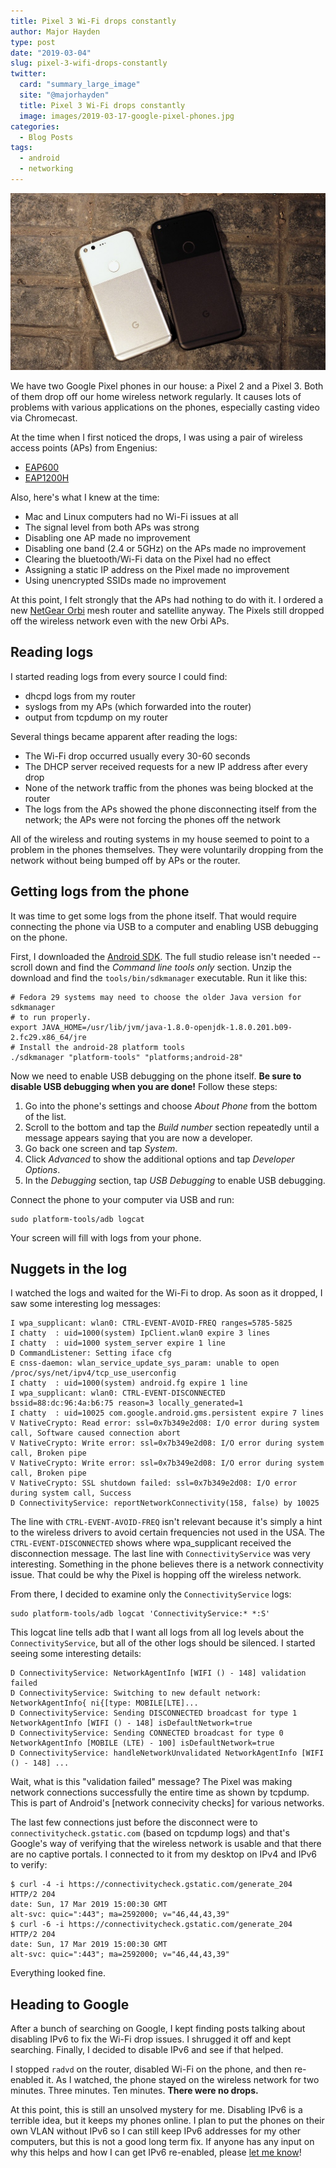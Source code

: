 ```yaml
---
title: Pixel 3 Wi-Fi drops constantly
author: Major Hayden
type: post
date: "2019-03-04"
slug: pixel-3-wifi-drops-constantly
twitter:
  card: "summary_large_image"
  site: "@majorhayden"
  title: Pixel 3 Wi-Fi drops constantly
  image: images/2019-03-17-google-pixel-phones.jpg
categories:
  - Blog Posts
tags:
  - android
  - networking
---
```


![pixel_phones]

We have two Google Pixel phones in our house: a Pixel 2 and a Pixel 3. Both
of them drop off our home wireless network regularly. It causes lots of
problems with various applications on the phones, especially casting video
via Chromecast.

At the time when I first noticed the drops, I was using a pair of wireless
access points (APs) from Engenius:

* [EAP600]
* [EAP1200H]

Also, here's what I knew at the time:

* Mac and Linux computers had no Wi-Fi issues at all
* The signal level from both APs was strong
* Disabling one AP made no improvement
* Disabling one band (2.4 or 5GHz) on the APs made no improvement
* Clearing the bluetooth/Wi-Fi data on the Pixel had no effect
* Assigning a static IP address on the Pixel made no improvement
* Using unencrypted SSIDs made no improvement

At this point, I felt strongly that the APs had nothing to do with it. I
ordered a new [NetGear Orbi] mesh router and satellite anyway. The Pixels
still dropped off the wireless network even with the new Orbi APs.

## Reading logs

I started reading logs from every source I could find:

* dhcpd logs from my router
* syslogs from my APs (which forwarded into the router)
* output from tcpdump on my router

Several things became apparent after reading the logs:

* The Wi-Fi drop occurred usually every 30-60 seconds
* The DHCP server received requests for a new IP address after every drop
* None of the network traffic from the phones was being blocked at the router
* The logs from the APs showed the phone disconnecting itself from the
  network; the APs were not forcing the phones off the network

All of the wireless and routing systems in my house seemed to point to a
problem in the phones themselves. They were voluntarily dropping from the
network without being bumped off by APs or the router.

## Getting logs from the phone

It was time to get some logs from the phone itself. That would require
connecting the phone via USB to a computer and enabling USB debugging on the
phone.

First, I downloaded the [Android SDK]. The full studio release isn't needed
-- scroll down and find the *Command line tools only* section. Unzip the
download and find the `tools/bin/sdkmanager` executable. Run it like this:

```
# Fedora 29 systems may need to choose the older Java version for sdkmanager
# to run properly.
export JAVA_HOME=/usr/lib/jvm/java-1.8.0-openjdk-1.8.0.201.b09-2.fc29.x86_64/jre
# Install the android-28 platform tools
./sdkmanager "platform-tools" "platforms;android-28"
```

Now we need to enable USB debugging on the phone itself. **Be sure to disable
USB debugging when you are done!** Follow these steps:

1. Go into the phone's settings and choose *About Phone* from the bottom of
   the list.
2. Scroll to the bottom and tap the *Build number* section repeatedly until
   a message appears saying that you are now a developer.
3. Go back one screen and tap *System*.
4. Click *Advanced* to show the additional options and tap *Developer Options*.
5. In the *Debugging* section, tap *USB Debugging* to enable USB debugging.

Connect the phone to your computer via USB and run:

```
sudo platform-tools/adb logcat
```

Your screen will fill with logs from your phone.

## Nuggets in the log

I watched the logs and waited for the Wi-Fi to drop. As soon as it dropped, I
saw some interesting log messages:

```
I wpa_supplicant: wlan0: CTRL-EVENT-AVOID-FREQ ranges=5785-5825
I chatty  : uid=1000(system) IpClient.wlan0 expire 3 lines
I chatty  : uid=1000 system_server expire 1 line
D CommandListener: Setting iface cfg
E cnss-daemon: wlan_service_update_sys_param: unable to open /proc/sys/net/ipv4/tcp_use_userconfig
I chatty  : uid=1000(system) android.fg expire 1 line
I wpa_supplicant: wlan0: CTRL-EVENT-DISCONNECTED bssid=88:dc:96:4a:b6:75 reason=3 locally_generated=1
I chatty  : uid=10025 com.google.android.gms.persistent expire 7 lines
V NativeCrypto: Read error: ssl=0x7b349e2d08: I/O error during system call, Software caused connection abort
V NativeCrypto: Write error: ssl=0x7b349e2d08: I/O error during system call, Broken pipe
V NativeCrypto: Write error: ssl=0x7b349e2d08: I/O error during system call, Broken pipe
V NativeCrypto: SSL shutdown failed: ssl=0x7b349e2d08: I/O error during system call, Success
D ConnectivityService: reportNetworkConnectivity(158, false) by 10025
```

The line with `CTRL-EVENT-AVOID-FREQ` isn't relevant because it's simply a
hint to the wireless drivers to avoid certain frequencies not used in the
USA. The `CTRL-EVENT-DISCONNECTED` shows where wpa_supplicant received the
disconnection message. The last line with `ConnectivityService` was very
interesting. Something in the phone believes there is a network connectivity
issue. That could be why the Pixel is hopping off the wireless network.

From there, I decided to examine only the `ConnectivityService` logs:

```
sudo platform-tools/adb logcat 'ConnectivityService:* *:S'
```

This logcat line tells adb that I want all logs from all log levels about the
`ConnectivityService`, but all of the other logs should be silenced. I
started seeing some interesting details:

```
D ConnectivityService: NetworkAgentInfo [WIFI () - 148] validation failed
D ConnectivityService: Switching to new default network: NetworkAgentInfo{ ni{[type: MOBILE[LTE]...
D ConnectivityService: Sending DISCONNECTED broadcast for type 1 NetworkAgentInfo [WIFI () - 148] isDefaultNetwork=true
D ConnectivityService: Sending CONNECTED broadcast for type 0 NetworkAgentInfo [MOBILE (LTE) - 100] isDefaultNetwork=true
D ConnectivityService: handleNetworkUnvalidated NetworkAgentInfo [WIFI () - 148] ...
```

Wait, what is this "validation failed" message? The Pixel was making network
connections successfully the entire time as shown by tcpdump. This is part of
Android's [network connecivity checks] for various networks.

The last few connections just before the disconnect were to
`connectivitycheck.gstatic.com` (based on tcpdump logs) and that's Google's
way of verifying that the wireless network is usable and that there are no
captive portals. I connected to it from my desktop on IPv4 and IPv6 to verify:

```
$ curl -4 -i https://connectivitycheck.gstatic.com/generate_204
HTTP/2 204
date: Sun, 17 Mar 2019 15:00:30 GMT
alt-svc: quic=":443"; ma=2592000; v="46,44,43,39"
$ curl -6 -i https://connectivitycheck.gstatic.com/generate_204
HTTP/2 204
date: Sun, 17 Mar 2019 15:00:30 GMT
alt-svc: quic=":443"; ma=2592000; v="46,44,43,39"
```

Everything looked fine.

## Heading to Google

After a bunch of searching on Google, I kept finding posts talking about
disabling IPv6 to fix the Wi-Fi drop issues. I shrugged it off and kept
searching. Finally, I decided to disable IPv6 and see if that helped.

I stopped `radvd` on the router, disabled Wi-Fi on the phone, and then
re-enabled it. As I watched, the phone stayed on the wireless network for two
minutes. Three minutes. Ten minutes. **There were no drops.**

At this point, this is still an unsolved mystery for me. Disabling IPv6 is a
terrible idea, but it keeps my phones online. I plan to put the phones on
their own VLAN without IPv6 so I can still keep IPv6 addresses for my other
computers, but this is not a good long term fix. If anyone has any input on
why this helps and how I can get IPv6 re-enabled, please [let me know]!

[pixel_phones]: /images/2019-03-17-google-pixel-phones.jpg
[EAP600]: https://www.engeniustech.com/engenius-products/indoor-wireless-ceiling-ap-eap600/
[EAP1200H]: https://www.engeniustech.com/engenius-products/indoor-wireless-ceiling-ap-eap1200h/
[NetGear Orbi]: https://www.netgear.com/support/product/RBR50.aspx
[Android SDK]: https://developer.android.com/studio
[Network connectivity checks]: https://android.googlesource.com/platform/frameworks/base/+/android-6.0.0_r1/services/core/java/com/android/server/ConnectivityService.java#2009
[let me know]: mailto:major@mhtx.net
